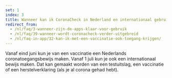 ```yaml
---
set: 1
index: 3
title: Wanneer kan ik CoronaCheck in Nederland en internationaal gebruiken?
redirect_from: 
  - /nl/faq/3-wanneer-zijn-de-apps-klaar-voor-gebruik
  - /nl/faq/39-wanneer-wordt-coronacheck-verder-uitgebreid
  - /nl/faq-in-app/32-kan-ik-met-een-vaccinatie-ook-toegang-krijgen/
---
```

Vanaf eind juni kun je van een vaccinatie een Nederlands coronatoegangsbewijs maken. Vanaf 1 juli kun je ook een internationaal bewijs maken. Dat kan gemaakt worden van een testuitslag, een vaccinatie of een herstelverklaring (als je al corona gehad hebt).
